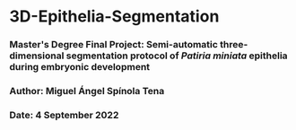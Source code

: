 # 3D-Epithelia-Segmentation

### Master's Degree Final Project: Semi-automatic three-dimensional segmentation protocol of _Patiria miniata_ epithelia during embryonic development

### Author: Miguel Ángel Spínola Tena

### Date: 4 September 2022
